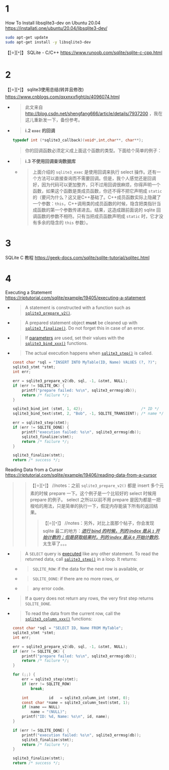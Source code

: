 
# 1

How To Install libsqlite3-dev on Ubuntu 20.04 https://installati.one/ubuntu/20.04/libsqlite3-dev/
```sh
sudo apt-get update
sudo apt-get install -y libsqlite3-dev
```

【[:star:][`*`]】 SQLite - C/C++ https://www.runoob.com/sqlite/sqlite-c-cpp.html

# 2

【[:star:][`*`]】 sqlite3使用总结(转并且修改) https://www.cnblogs.com/qxxnxxfight/p/4096074.html
- > 此文来自 http://blog.csdn.net/shengfang666/article/details/7937200 ，我在这儿重新发一下，备份参考。
- > **i.2 `exec` 的回调**
  ```c
  typedef int (*sqlite3_callback)(void*,int,char**, char**);
  ```
  > 你的回调函数必须定义成上面这个函数的类型。下面给个简单的例子：
- > **i.3 不使用回调查询数据库**
  * > 上面介绍的 `sqlite3_exec` 是使用回调来执行 select 操作。还有一个方法可以直接查询而不需要回调。但是，我个人感觉还是回调好，因为代码可以更加整齐，只不过用回调很麻烦，你得声明一个函数，如果这个函数是类成员函数，你还不得不把它声明成 `static` 的（要问为什么？这又是C++基础了。C++成员函数实际上隐藏了一个参数：`this`，C++调用类的成员函数的时候，隐含把类指针当成函数的第一个参数传递进去。结果，这造成跟前面说的 sqlite 回调函数的参数不相符。只有当把成员函数声明成 `static` 时，它才没有多余的隐含的 `this` 参数）。

# 3

SQLite C 教程 https://geek-docs.com/sqlite/sqlite-tutorial/sqlitec.html

# 4

Executing a Statement https://riptutorial.com/sqlite/example/19405/executing-a-statement
- > A statement is constructed with a function such as [`sqlite3_prepare_v2()`](http://www.sqlite.org/c3ref/prepare.html).
- > A prepared statement object **must** be cleaned up with [`sqlite3_finalize()`](http://www.sqlite.org/c3ref/finalize.html). Do not forget this in case of an error.
- > If [parameters](http://www.sqlite.org/lang_expr.html#varparam) are used, set their values with the [`sqlite3_bind_xxx()`](http://www.sqlite.org/c3ref/bind_blob.html) functions.
- > The actual execution happens when [`sqlite3_step()`](http://www.sqlite.org/c3ref/step.html) is called.
  ```c
  const char *sql = "INSERT INTO MyTable(ID, Name) VALUES (?, ?)";
  sqlite3_stmt *stmt;
  int err;

  err = sqlite3_prepare_v2(db, sql, -1, &stmt, NULL);
  if (err != SQLITE_OK) {
      printf("prepare failed: %s\n", sqlite3_errmsg(db));
      return /* failure */;
  }

  sqlite3_bind_int (stmt, 1, 42);                          /* ID */
  sqlite3_bind_text(stmt, 2, "Bob", -1, SQLITE_TRANSIENT); /* name */

  err = sqlite3_step(stmt);
  if (err != SQLITE_DONE) {
      printf("execution failed: %s\n", sqlite3_errmsg(db));
      sqlite3_finalize(stmt);
      return /* failure */;
  }

  sqlite3_finalize(stmt);
  return /* success */;
  ```

Reading Data from a Cursor https://riptutorial.com/sqlite/example/19406/reading-data-from-a-cursor
>> 【[:star:][`*`]】 //notes：之前 `sqlite3_prepare_v2()` 都是 insert 多个元素的时候 prepare 一下。这个例子是一个比较好的 select 时候用 prepare 的例子。 select 之所以以前不用 prepare 是因为都是一把梭哈的用法，只是简单的执行一下，假定内存能装下所有的返回结果。
>>> 【[:star:][`*`]】 //notes：另外，对比上面那个帖子，你会发现 sqlite 最二的地方：<ins>***进行 bind 的时候，列的 index 是从 `1` 开始计数的；但是获取结果时，列的 index 是从 `0` 开始计数的***</ins>。太生草了。。。
- > A `SELECT` query is [executed](https://riptutorial.com/sqlite/example/19405/executing-a-statement) like any other statement. To read the returned data, call [`sqlite3_step()`](http://www.sqlite.org/c3ref/step.html) in a loop. It returns:
  * > `SQLITE_ROW`: if the data for the next row is available, or
  * > `SQLITE_DONE`: if there are no more rows, or
  * > any error code.
- > If a query does not return any rows, the very first step returns `SQLITE_DONE`.
- > To read the data from the current row, call the [`sqlite3_column_xxx()`](http://www.sqlite.org/c3ref/column_blob.html) functions:
  ```c
  const char *sql = "SELECT ID, Name FROM MyTable";
  sqlite3_stmt *stmt;
  int err;

  err = sqlite3_prepare_v2(db, sql, -1, &stmt, NULL);
  if (err != SQLITE_OK) {
      printf("prepare failed: %s\n", sqlite3_errmsg(db));
      return /* failure */;
  }

  for (;;) {
      err = sqlite3_step(stmt);
      if (err != SQLITE_ROW)
          break;

      int         id   = sqlite3_column_int (stmt, 0);
      const char *name = sqlite3_column_text(stmt, 1);
      if (name == NULL)
          name = "(NULL)";
      printf("ID: %d, Name: %s\n", id, name);
  }

  if (err != SQLITE_DONE) {
      printf("execution failed: %s\n", sqlite3_errmsg(db));
      sqlite3_finalize(stmt);
      return /* failure */;
  }

  sqlite3_finalize(stmt);
  return /* success */;
  ```
